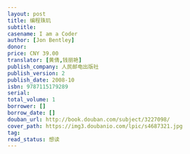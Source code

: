 ```yaml
---
layout: post
title: 编程珠玑
subtitle:
casename: I am a Coder
author: [Jon Bentley]
donor: 
price: CNY 39.00
translator: [黄倩,钱丽艳]
publish_company: 人民邮电出版社
publish_version: 2
publish_date: 2008-10
isbn: 9787115179289
serial: 
total_volume: 1
borrower: []
borrow_date: []
douban_url: http://book.douban.com/subject/3227098/
cover_path: https://img3.doubanio.com/lpic/s4687321.jpg
tag: 
read_status: 想读
---
```

